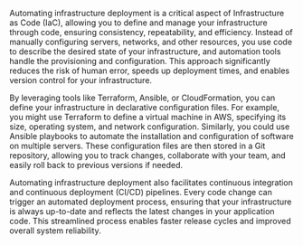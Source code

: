 Automating infrastructure deployment is a critical aspect of Infrastructure as Code (IaC), allowing you to define and manage your infrastructure through code, ensuring consistency, repeatability, and efficiency. Instead of manually configuring servers, networks, and other resources, you use code to describe the desired state of your infrastructure, and automation tools handle the provisioning and configuration. This approach significantly reduces the risk of human error, speeds up deployment times, and enables version control for your infrastructure.

By leveraging tools like Terraform, Ansible, or CloudFormation, you can define your infrastructure in declarative configuration files. For example, you might use Terraform to define a virtual machine in AWS, specifying its size, operating system, and network configuration. Similarly, you could use Ansible playbooks to automate the installation and configuration of software on multiple servers. These configuration files are then stored in a Git repository, allowing you to track changes, collaborate with your team, and easily roll back to previous versions if needed.

Automating infrastructure deployment also facilitates continuous integration and continuous deployment (CI/CD) pipelines. Every code change can trigger an automated deployment process, ensuring that your infrastructure is always up-to-date and reflects the latest changes in your application code. This streamlined process enables faster release cycles and improved overall system reliability.